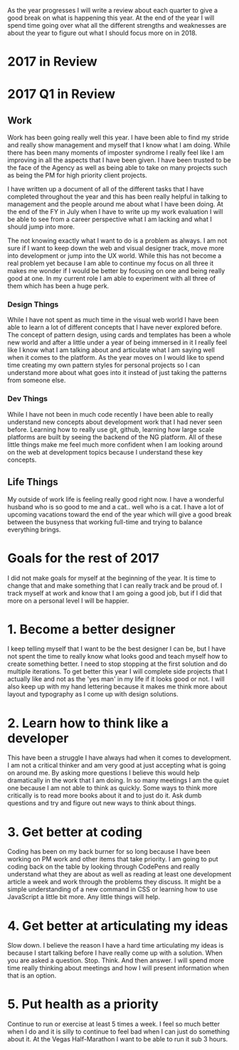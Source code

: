 As the year progresses I will write a review about each quarter to give a good break on what is happening this year. At the end of the year I will spend time going over what all the different strengths and weaknesses are about the year to figure out what I should focus more on in 2018.

2017 in Review
==============

# 2017 Q1 in Review

## Work
Work has been going really well this year. I have been able to find my stride and really show management and myself that I know what I am doing. While there has been many moments of imposter syndrome I really feel like I am improving in all the aspects that I have been given. I have been trusted to be the face of the Agency as well as being able to take on many projects such as being the PM for high priority client projects.

I have written up a document of all of the different tasks that I have completed throughout the year and this has been really helpful in talking to management and the people around me about what I have been doing. At the end of the FY in July when I have to write up my work evaluation I will be able to see from a career perspective what I am lacking and what I should jump into more.

The not knowing exactly what I want to do is a problem as always. I am not sure if I want to keep down the web and visual designer track, move more into development or jump into the UX world. While this has not become a real problem yet because I am able to continue my focus on all three it makes me wonder if I would be better by focusing on one and being really good at one. In my current role I am able to experiment with all three of them which has been a huge perk.

### Design Things
While I have not spent as much time in the visual web world I have been able to learn a lot of different concepts that I have never explored before. The concept of pattern design, using cards and templates has been a whole new world and after a little under a year of being immersed in it I really feel like I know what I am talking about and articulate what I am saying well when it comes to the platform. As the year moves on I would like to spend time creating my own pattern styles for personal projects so I can understand more about what goes into it instead of just taking the patterns from someone else.

### Dev Things
While I have not been in much code recently I have been able to really understand new concepts about development work that I had never seen before. Learning how to really use git, github, learning how large scale platforms are built by seeing the backend of the NG platform. All of these little things make me feel much more confident when I am looking around on the web at development topics because I understand these key concepts.

## Life Things
My outside of work life is feeling really good right now. I have a wonderful husband who is so good to me and a cat.. well who is a cat. I have a lot of upcoming vacations toward the end of the year which will give a good break between the busyness that working full-time and trying to balance everything brings.


Goals for the rest of 2017
==============

I did not make goals for myself at the beginning of the year. It is time to change that and make something that I can really track and be proud of. I track myself at work and know that I am going a good job, but if I did that more on a personal level I will be happier.

# 1. Become a better designer
I keep telling myself that I want to be the best designer I can be, but I have not spent the time to really know what looks good and teach myself how to create something better. I need to stop stopping at the first solution and do multiple iterations. To get better this year I will complete side projects that I actually like and not as the 'yes man' in my life if it looks good or not. I will also keep up with my hand lettering because it makes me think more about layout and typography as I come up with design solutions.

# 2. Learn how to think like a developer
This have been a struggle I have always had when it comes to development. I am not a critical thinker and am very good at just accepting what is going on around me. By asking more questions I believe this would help dramatically in the work that I am doing. In so many meetings I am the quiet one because I am not able to think as quickly. Some ways to think more critically is to read more books about it and to just do it. Ask dumb questions and try and figure out new ways to think about things.

# 3. Get better at coding
Coding has been on my back burner for so long because I have been working on PM work and other items that take priority. I am going to put coding back on the table by looking through CodePens and really understand what they are about as well as reading at least one development article a week and work through the problems they discuss. It might be a simple understanding of a new command in CSS or learning how to use JavaScript a little bit more. Any little things will help.

# 4. Get better at articulating my ideas
Slow down. I believe the reason I have a hard time articulating my ideas is because I start talking before I have really come up with a solution. When you are asked a question. Stop. Think. And then answer. I will spend more time really thinking about meetings and how I will present information when that is an option.

# 5. Put health as a priority
Continue to run or exercise at least 5 times a week. I feel so much better when I do and it is silly to continue to feel bad when I can just do something about it. At the Vegas Half-Marathon I want to be able to run it sub 3 hours.
